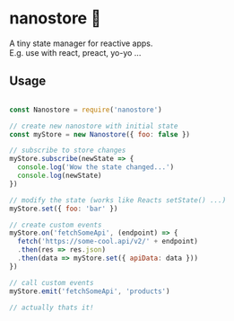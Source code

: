 # nanostore 👛
A tiny state manager for reactive apps.  
E.g. use with react, preact, yo-yo ...

## Usage
```javascript

const Nanostore = require('nanostore')

// create new nanostore with initial state
const myStore = new Nanostore({ foo: false })

// subscribe to store changes
myStore.subscribe(newState => {
  console.log('Wow the state changed...')
  console.log(newState)
})

// modify the state (works like Reacts setState() ...)
myStore.set({ foo: 'bar' })

// create custom events
myStore.on('fetchSomeApi', (endpoint) => {
  fetch('https://some-cool.api/v2/' + endpoint)
  .then(res => res.json)
  .then(data => myStore.set({ apiData: data }))
})

// call custom events
myStore.emit('fetchSomeApi', 'products')

// actually thats it! 
```

